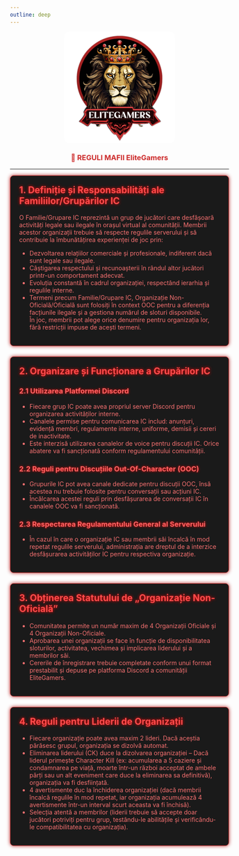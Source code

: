 ```yaml
---
outline: deep
---
```


<img src="../public/elitegamers.png" alt="pozaRegulament" width="256" height="256" style="display: block; margin: 0 auto; border-radius: 5%;" />

### <center><span style="color: #cc2b2b;">📌 REGULI MAFII EliteGamers</span></center>
---
<div style="border: 1.5px solid #b22222; background-color: #1a1a1a; border-radius: 8px; padding: 20px; margin-bottom: 24px; box-shadow: 0 0 8px #b22222;">
  <h2 style="color: #ff4c4c; margin-top: 0; text-shadow: 0 0 6px #ff0000;">1. Definiție și Responsabilități ale Familiilor/Grupărilor IC</h2>
  <p style="color: #f87171;">O Familie/Grupare IC reprezintă un grup de jucători care desfășoară activități legale sau ilegale în orașul virtual al comunității. Membrii acestor organizații trebuie să respecte regulile serverului și să contribuie la îmbunătățirea experienței de joc prin:</p>
  <ul style="color: #f87171;">
    <li>Dezvoltarea relațiilor comerciale și profesionale, indiferent dacă sunt legale sau ilegale.</li>
    <li>Câștigarea respectului și recunoașterii în rândul altor jucători printr-un comportament adecvat.</li>
    <li>Evoluția constantă în cadrul organizației, respectând ierarhia și regulile interne.</li>
    <li>Termeni precum Familie/Grupare IC, Organizație Non-Oficială/Oficială sunt folosiți în context OOC pentru a diferenția facțiunile ilegale și a gestiona numărul de sloturi disponibile.<br>În joc, membrii pot alege orice denumire pentru organizația lor, fără restricții impuse de acești termeni.</li>
  </ul>
</div>

<div style="border: 1.5px solid #b22222; background-color: #1a1a1a; border-radius: 8px; padding: 20px; margin-bottom: 24px; box-shadow: 0 0 8px #b22222;">
  <h2 style="color: #ff4c4c; margin-top: 0; text-shadow: 0 0 6px #ff0000;">2. Organizare și Funcționare a Grupărilor IC</h2>

  <h3 style="color: #ff6666; text-shadow: 0 0 5px #ff0000;">2.1 Utilizarea Platformei Discord</h3>
  <ul style="color: #f87171;">
    <li>Fiecare grup IC poate avea propriul server Discord pentru organizarea activităților interne.</li>
    <li>Canalele permise pentru comunicarea IC includ: anunțuri, evidență membri, regulamente interne, uniforme, demisii și cereri de inactivitate.</li>
    <li>Este interzisă utilizarea canalelor de voice pentru discuții IC. Orice abatere va fi sancționată conform regulamentului comunității.</li>
  </ul>

  <h3 style="color: #ff6666; text-shadow: 0 0 5px #ff0000;">2.2 Reguli pentru Discuțiile Out-Of-Character (OOC)</h3>
  <ul style="color: #f87171;">
    <li>Grupurile IC pot avea canale dedicate pentru discuții OOC, însă acestea nu trebuie folosite pentru conversații sau acțiuni IC.</li>
    <li>Încălcarea acestei reguli prin desfășurarea de conversații IC în canalele OOC va fi sancționată.</li>
  </ul>

  <h3 style="color: #ff6666; text-shadow: 0 0 5px #ff0000;">2.3 Respectarea Regulamentului General al Serverului</h3>
  <ul style="color: #f87171;">
    <li>În cazul în care o organizație IC sau membrii săi încalcă în mod repetat regulile serverului, administrația are dreptul de a interzice desfășurarea activităților IC pentru respectiva organizație.</li>
  </ul>
</div>

<div style="border: 1.5px solid #b22222; background-color: #1a1a1a; border-radius: 8px; padding: 20px; margin-bottom: 24px; box-shadow: 0 0 8px #b22222;">
  <h2 style="color: #ff4c4c; margin-top: 0; text-shadow: 0 0 6px #ff0000;">3. Obținerea Statutului de „Organizație Non-Oficială”</h2>
  <ul style="color: #f87171;">
    <li>Comunitatea permite un număr maxim de 4 Organizații Oficiale și 4 Organizații Non-Oficiale.</li>
    <li>Aprobarea unei organizații se face în funcție de disponibilitatea sloturilor, activitatea, vechimea și implicarea liderului și a membrilor săi.</li>
    <li>Cererile de înregistrare trebuie completate conform unui format prestabilit și depuse pe platforma Discord a comunității EliteGamers.</li>
  </ul>
</div>

<div style="border: 1.5px solid #b22222; background-color: #1a1a1a; border-radius: 8px; padding: 20px; margin-bottom: 24px; box-shadow: 0 0 8px #b22222;">
  <h2 style="color: #ff4c4c; margin-top: 0; text-shadow: 0 0 6px #ff0000;">4. Reguli pentru Liderii de Organizații</h2>
  <ul style="color: #f87171;">
    <li>Fiecare organizație poate avea maxim 2 lideri. Dacă aceștia părăsesc grupul, organizația se dizolvă automat.</li>
    <li>Eliminarea liderului (CK) duce la dizolvarea organizației – Dacă liderul primește Character Kill (ex: acumularea a 5 caziere și condamnarea pe viață, moarte într-un război acceptat de ambele părți sau un alt eveniment care duce la eliminarea sa definitivă), organizația va fi desființată.</li>
    <li>4 avertismente duc la închiderea organizației (dacă membrii încalcă regulile în mod repetat, iar organizația acumulează 4 avertismente într-un interval scurt aceasta va fi închisă).</li>
    <li>Selecția atentă a membrilor (liderii trebuie să accepte doar jucători potriviți pentru grup, testându-le abilitățile și verificându-le compatibilitatea cu organizația).</li>
  </ul>
</div>
